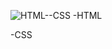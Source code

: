 ![HTML--CSS](https://github.com/user-attachments/assets/13c4138d-d438-4532-bbae-15243102679f)
-HTML

-CSS

